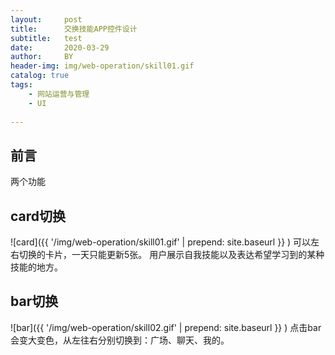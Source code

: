 ```yaml
---
layout:     post
title:      交换技能APP控件设计
subtitle:   test
date:       2020-03-29
author:     BY
header-img: img/web-operation/skill01.gif
catalog: true
tags:
    - 网站运营与管理
    - UI
    
---
```

## 前言
两个功能

## card切换

![card]({{ '/img/web-operation/skill01.gif' | prepend: site.baseurl }} )
可以左右切换的卡片，一天只能更新5张。
用户展示自我技能以及表达希望学习到的某种技能的地方。


## bar切换

![bar]({{ '/img/web-operation/skill02.gif' | prepend: site.baseurl }} )
点击bar会变大变色，从左往右分别切换到：广场、聊天、我的。 
